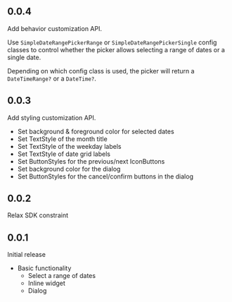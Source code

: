 ## 0.0.4

Add behavior customization API.

Use `SimpleDateRangePickerRange` or `SimpleDateRangePickerSingle` config classes to control whether the picker allows selecting a range of dates or a single date.

Depending on which config class is used, the picker will return a `DateTimeRange?` or a `DateTime?`.

## 0.0.3

Add styling customization API.

  * Set background & foreground color for selected dates
  * Set TextStyle of the month title
  * Set TextStyle of the weekday labels
  * Set TextStyle of date grid labels
  * Set ButtonStyles for the previous/next IconButtons
  * Set background color for the dialog
  * Set ButtonStyles for the cancel/confirm buttons in the dialog

## 0.0.2

Relax SDK constraint

## 0.0.1

Initial release

* Basic functionality
  * Select a range of dates
  * Inline widget
  * Dialog

